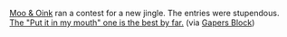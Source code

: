 ---
layout: post
wordpress_id: 137
wordpress_url: http://noesbueno.com/archives/137
date: '2006-07-05 23:07:29 -0500'
date_gmt: '2006-07-06 04:07:29 -0500'
body: |
  <p><a href="http://moo.d1tv.net/index.html">Moo & Oink</a> ran a contest for a new jingle.  The entries were stupendous.  <a href="http://moo.d1tv.net/promotions/jingle_winners.html">The "Put it in my mouth" one is the best by far.</a> <span class="via">(via <a href="http://www.gapersblock.com/">Gapers Block</a>)</span><a href="http://moo.d1tv.net/promotions/jingle_winners.html">  </a></p>
---